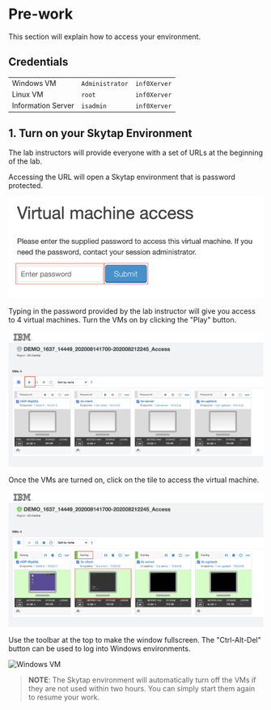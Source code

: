 # Pre-work

This section will explain how to access your environment.

## Credentials

|   |   |   |
| - | - | - |
| Windows VM | `Administrator` | `inf0Xerver` |
| Linux VM | `root` | `inf0Xerver` |
| Information Server | `isadmin` | `inf0Xerver` |

## 1. Turn on your Skytap Environment

The lab instructors will provide everyone with a set of URLs at the beginning of the lab.

Accessing the URL will open a Skytap environment that is password protected.

![Password prompt](images/password.png)

Typing in the password provided by the lab instructor will give you access to 4 virtual machines. Turn the VMs on by clicking the "Play" button.

![VMs turned off](images/vms-off.png)

Once the VMs are turned on, click on the tile to access the virtual machine.

![VMs turned on](images/vms-on.png)

Use the toolbar at the top to make the window fullscreen. The "Ctrl-Alt-Del" button can be used to log into Windows environments.

![Windows VM](images/windows-vm.png)

> **NOTE**: The Skytap environment will automatically turn off the VMs if they are not used within two hours. You can simply start them again to resume your work.

